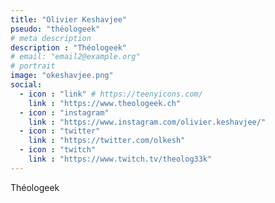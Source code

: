 ```yaml
---
title: "Olivier Keshavjee"
pseudo: "théologeek"
# meta description
description : "Théologeek"
# email: "email2@example.org"
# portrait
image: "okeshavjee.png"
social:
  - icon : "link" # https://teenyicons.com/
    link : "https://www.theologeek.ch"
  - icon : "instagram" 
    link : "https://www.instagram.com/olivier.keshavjee/"
  - icon : "twitter"
    link : "https://twitter.com/olkesh"
  - icon : "twitch" 
    link : "https://www.twitch.tv/theolog33k"
---
```

Théologeek